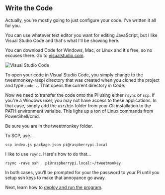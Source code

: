 ## Write the Code

Actually, you're mostly going to just configure your code. I've written it all for you.

You can use whatever text editor you want for editing JavaScript, but I like Visual Studio Code and that's what I'll be showing here.

You can download Code for Windows, Mac, or Linux and it's free, so no excuses there. Go to [visualstudio.com](http://visualstudio.com).

![Visual Studio Code](images/tweetmonkey/vs-code.png)

To open your code in Visual Studio Code, you simply change to the tweetmonkey-raspi directory that was created when you cloned the project and type `code .`. That opens the current directory in Code. 

Now we need to transfer the code onto the Pi using either `rsync` or `scp`. If you're a Windows user, you may not have access to these applications. In that case, simply add the `usr/bin` folder from your Git installation to the PATH environment varialbe. This lighs up a ton of Linux commands from PowerShell/cmd.

Be sure you are in the tweetmonkey folder. 

To SCP, use... 
```
scp index.js package.json pi@raspberrypi.local
```

I like to use `rsync`. Here's how to do that...

```
rsync -rave ssh . pi@raspberrypi.local:~/tweetmonkey
```

In both cases, you'll be prompted for your the password to your Pi until you setup ssh keys to make that annoyance go away.

Next, learn how to [deploy and run the program](deploy.md).